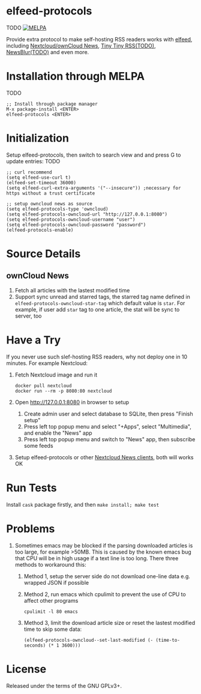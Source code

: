 elfeed-protocols
==============
TODO [![MELPA](http://melpa.org/packages/elfeed-protocols-badge.svg)](http://melpa.org/#/elfeed-protocols)

Provide extra protocol to make self-hosting RSS readers works
with [elfeed](https://github.com/skeeto/elfeed),
including
[Nextcloud/ownCloud News](https://nextcloud.com/),
[Tiny Tiny RSS(TODO)](https://tt-rss.org/fox/tt-rss),
[NewsBlur(TODO)](https://newsblur.com/) and even more.

# Installation through MELPA
TODO

    ;; Install through package manager
    M-x package-install <ENTER>
    elfeed-protocols <ENTER>

# Initialization
Setup elfeed-protocols, then switch to search view and and press G to update entries:
TODO

    ;; curl recommend
    (setq elfeed-use-curl t)
    (elfeed-set-timeout 36000)
    (setq elfeed-curl-extra-arguments '("--insecure")) ;necessary for https without a trust certificate

    ;; setup owncloud news as source
    (setq elfeed-protocols-type 'owncloud)
    (setq elfeed-protocols-owncloud-url "http://127.0.0.1:8080")
    (setq elfeed-protocols-owncloud-username "user")
    (setq elfeed-protocols-owncloud-password "password")
    (elfeed-protocols-enable)

# Source Details
## ownCloud News
1. Fetch all articles with the lastest modified time
1. Support sync unread and starred tags, the starred tag name defined
   in `elfeed-protocols-owncloud-star-tag` which default value is
   `star`. For example, if user add `star` tag to one article, the
   stat will be sync to server, too

# Have a Try
If you never use such slef-hosting RSS readers, why not deploy one in 10 minutes. For
example Nextcloud:

1.  Fetch Nextcloud image and run it

        docker pull nextcloud
        docker run --rm -p 8080:80 nextcloud

2.  Open <http://127.0.0.1:8080> in browser to setup
    1.  Create admin user and select database to SQLite, then press "Finish setup"
    2.  Press left top popup menu and select "+Apps", select
        "Multimedia", and enable the "News" app
    3.  Press left top popup menu and switch to "News" app, then
        subscribe some feeds

3.  Setup elfeed-protocols or
    other
    [Nextcloud News clients](https://github.com/owncloud/News-Android-App),
    both will works OK

# Run Tests

Install `cask` package firstly, and then `make install; make test`

# Problems
1. Sometimes emacs may be blocked if the parsing downloaded articles
   is too large, for example >50MB. This is caused by the known emacs
   bug that CPU will be in high usage if a text line is too
   long. There three methods to workaround this:
   1. Method 1, setup the server side do not download one-line data
      e.g. wrapped JSON if possible
   2. Method 2, run emacs which cpulimit to prevent the use of CPU to
      affect other programs

          cpulimit -l 80 emacs

   3. Method 3, limit the download article size or reset the lastest
      modified time to skip some data:

          (elfeed-protocols-owncloud--set-last-modified (- (time-to-seconds) (* 1 3600)))

# License

Released under the terms of the GNU GPLv3+.
